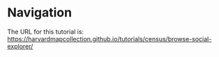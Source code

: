 # Navigation

The URL for this tutorial is: https://harvardmapcollection.github.io/tutorials/census/browse-social-explorer/
